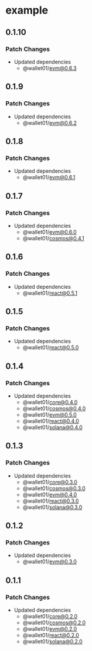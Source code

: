 # example

## 0.1.10

### Patch Changes

- Updated dependencies
  - @wallet01/evm@0.6.3

## 0.1.9

### Patch Changes

- Updated dependencies
  - @wallet01/evm@0.6.2

## 0.1.8

### Patch Changes

- Updated dependencies
  - @wallet01/evm@0.6.1

## 0.1.7

### Patch Changes

- Updated dependencies
  - @wallet01/evm@0.6.0
  - @wallet01/cosmos@0.4.1

## 0.1.6

### Patch Changes

- Updated dependencies
  - @wallet01/react@0.5.1

## 0.1.5

### Patch Changes

- Updated dependencies
  - @wallet01/react@0.5.0

## 0.1.4

### Patch Changes

- Updated dependencies
  - @wallet01/core@0.4.0
  - @wallet01/cosmos@0.4.0
  - @wallet01/evm@0.5.0
  - @wallet01/react@0.4.0
  - @wallet01/solana@0.4.0

## 0.1.3

### Patch Changes

- Updated dependencies
  - @wallet01/core@0.3.0
  - @wallet01/cosmos@0.3.0
  - @wallet01/evm@0.4.0
  - @wallet01/react@0.3.0
  - @wallet01/solana@0.3.0

## 0.1.2

### Patch Changes

- Updated dependencies
  - @wallet01/evm@0.3.0

## 0.1.1

### Patch Changes

- Updated dependencies
  - @wallet01/core@0.2.0
  - @wallet01/cosmos@0.2.0
  - @wallet01/evm@0.2.0
  - @wallet01/react@0.2.0
  - @wallet01/solana@0.2.0
